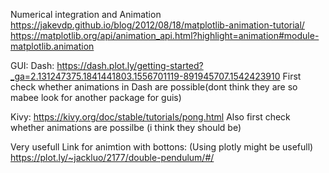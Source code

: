 Numerical integration and Animation
https://jakevdp.github.io/blog/2012/08/18/matplotlib-animation-tutorial/
https://matplotlib.org/api/animation_api.html?highlight=animation#module-matplotlib.animation


GUI:
Dash: https://dash.plot.ly/getting-started?_ga=2.131247375.1841441803.1556701119-891945707.1542423910
First check whether animations in Dash are possible(dont think they are so mabee look for another package for guis)

Kivy: https://kivy.org/doc/stable/tutorials/pong.html
Also first check whether animations are possilbe (i think they should be)


Very usefull Link for animtion with bottons: (Using plotly might be usefull)
https://plot.ly/~jackluo/2177/double-pendulum/#/


